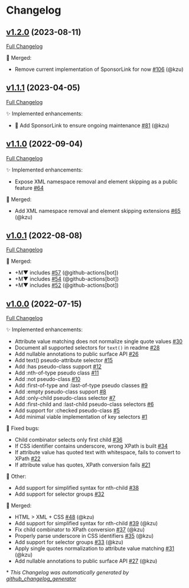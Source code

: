 # Changelog

## [v1.2.0](https://github.com/devlooped/Web/tree/v1.2.0) (2023-08-11)

[Full Changelog](https://github.com/devlooped/Web/compare/v1.1.1...v1.2.0)

:twisted_rightwards_arrows: Merged:

- Remove current implementation of SponsorLink for now [\#106](https://github.com/devlooped/Web/pull/106) (@kzu)

## [v1.1.1](https://github.com/devlooped/Web/tree/v1.1.1) (2023-04-05)

[Full Changelog](https://github.com/devlooped/Web/compare/v1.1.0...v1.1.1)

:sparkles: Implemented enhancements:

- 💟 Add SponsorLink to ensure ongoing maintenance [\#81](https://github.com/devlooped/Web/pull/81) (@kzu)

## [v1.1.0](https://github.com/devlooped/Web/tree/v1.1.0) (2022-09-04)

[Full Changelog](https://github.com/devlooped/Web/compare/v1.0.1...v1.1.0)

:sparkles: Implemented enhancements:

- Expose XML namespace removal and element skipping as a public feature [\#64](https://github.com/devlooped/Web/issues/64)

:twisted_rightwards_arrows: Merged:

- Add XML namespace removal and element skipping extensions [\#65](https://github.com/devlooped/Web/pull/65) (@kzu)

## [v1.0.1](https://github.com/devlooped/Web/tree/v1.0.1) (2022-08-08)

[Full Changelog](https://github.com/devlooped/Web/compare/v1.0.0...v1.0.1)

:twisted_rightwards_arrows: Merged:

- +M▼ includes [\#57](https://github.com/devlooped/Web/pull/57) (@github-actions[bot])
- +M▼ includes [\#54](https://github.com/devlooped/Web/pull/54) (@github-actions[bot])
- +M▼ includes [\#52](https://github.com/devlooped/Web/pull/52) (@github-actions[bot])

## [v1.0.0](https://github.com/devlooped/Web/tree/v1.0.0) (2022-07-15)

[Full Changelog](https://github.com/devlooped/Web/compare/23dbc1d83526813ee629825930bdda91276be196...v1.0.0)

:sparkles: Implemented enhancements:

- Attribute value matching does not normalize single quote values [\#30](https://github.com/devlooped/Web/issues/30)
- Document all supported selectors for `text()` in readme [\#28](https://github.com/devlooped/Web/issues/28)
- Add nullable annotations to public surface API [\#26](https://github.com/devlooped/Web/issues/26)
- Add text\(\) pseudo-attribute selector [\#15](https://github.com/devlooped/Web/issues/15)
- Add :has pseudo-class support [\#12](https://github.com/devlooped/Web/issues/12)
- Add :nth-of-type pseudo class [\#11](https://github.com/devlooped/Web/issues/11)
- Add :not pseudo-class [\#10](https://github.com/devlooped/Web/issues/10)
- Add :first-of-type and :last-of-type pseudo classes [\#9](https://github.com/devlooped/Web/issues/9)
- Add :empty pseudo-class support [\#8](https://github.com/devlooped/Web/issues/8)
- Add :only-child pseudo-class selector [\#7](https://github.com/devlooped/Web/issues/7)
- Add :first-child and :last-child pseudo-class selectors [\#6](https://github.com/devlooped/Web/issues/6)
- Add support for :checked pseudo-class [\#5](https://github.com/devlooped/Web/issues/5)
- Add minimal viable implementation of key selectors [\#1](https://github.com/devlooped/Web/issues/1)

:bug: Fixed bugs:

- Child combinator selects only first child [\#36](https://github.com/devlooped/Web/issues/36)
- If CSS identifier contains underscore, wrong XPath is built [\#34](https://github.com/devlooped/Web/issues/34)
- If attribute value has quoted text with whitespace, fails to convert to XPath [\#22](https://github.com/devlooped/Web/issues/22)
- If attribute value has quotes, XPath conversion fails [\#21](https://github.com/devlooped/Web/issues/21)

:hammer: Other:

- Add support for simplified syntax for nth-child [\#38](https://github.com/devlooped/Web/issues/38)
- Add support for selector groups [\#32](https://github.com/devlooped/Web/issues/32)

:twisted_rightwards_arrows: Merged:

- HTML \> XML + CSS [\#48](https://github.com/devlooped/Web/pull/48) (@kzu)
- Add support for simplified syntax for nth-child [\#39](https://github.com/devlooped/Web/pull/39) (@kzu)
- Fix child combinator to XPath conversion [\#37](https://github.com/devlooped/Web/pull/37) (@kzu)
- Properly parse underscore in CSS identifiers [\#35](https://github.com/devlooped/Web/pull/35) (@kzu)
- Add support for selector groups [\#33](https://github.com/devlooped/Web/pull/33) (@kzu)
- Apply single quotes normalization to attribute value matching [\#31](https://github.com/devlooped/Web/pull/31) (@kzu)
- Add nullable annotations to public surface API [\#27](https://github.com/devlooped/Web/pull/27) (@kzu)



\* *This Changelog was automatically generated by [github_changelog_generator](https://github.com/github-changelog-generator/github-changelog-generator)*
